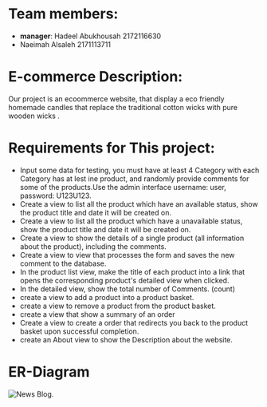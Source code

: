 
# **Team members:**
* **manager**: Hadeel Abukhousah 2172116630
* Naeimah Alsaleh 2171113711

# **E-commerce Description:**
Our project is an ecoommerce website, that display a eco friendly homemade candles that replace the traditional cotton wicks with pure wooden wicks .


# **Requirements for This project:**
* Input some data for testing, you must have at least 4 Category with each Category  has at lest ine product, and randomly provide comments for some of the products.Use the admin interface username: user, password: U123U123.
* Create a view to list all the product which have an available status, show the product title and date it will be created on.
* Create a view to list all the product which have a unavailable status, show the product title and date it will be created on.
* Create a view to show the details of a single product (all information about the product), including the comments.
* Create a view to view that processes the form and saves the new comment to the database.
* In the product list view, make the title of each product into a link that opens the corresponding product's detailed view when clicked.
*  In the detailed view, show the total number of Comments. (count)
* create a view to add a product into a product basket.
* create a view to remove a product from the product basket.
* create a view that show a summary of an order 
* Create a view to create a order that redirects you back to the product basket upon successful completion.
*  create an About view to show the Description about the website.
# **ER-Diagram**


![News Blog](https://user-images.githubusercontent.com/81963417/122278850-0d90d300-cef0-11eb-83f2-255128593170.png).



